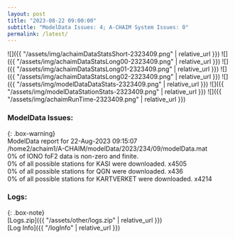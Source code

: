 ```yaml
---
layout: post
title: "2023-08-22 09:00:00"
subtitle: "ModelData Issues: 4; A-CHAIM System Issues: 0"
permalink: /latest/
---
```


![]({{ "/assets/img/achaimDataStatsShort-2323409.png" | relative_url }})
![]({{ "/assets/img/achaimDataStatsLong00-2323409.png" | relative_url }})
![]({{ "/assets/img/achaimDataStatsLong01-2323409.png" | relative_url }})
![]({{ "/assets/img/achaimDataStatsLong02-2323409.png" | relative_url }})
![]({{ "/assets/img/modelDataDataStats-2323409.png" | relative_url }})
![]({{ "/assets/img/modelDataStationStats-2323409.png" | relative_url }})
![]({{ "/assets/img/achaimRunTime-2323409.png" | relative_url }})


### ModelData Issues:  
  
{: .box-warning}  
 ModelData report for 22-Aug-2023 09:15:07   
 /home2/achaim1/A-CHAIM/modelData/2023/234/09/modelData.mat   
 0% of IONO foF2 data is non-zero and finite.   
 0% of all possible stations for KASI were downloaded. x4505   
 0% of all possible stations for QGN were downloaded. x436   
 0% of all possible stations for KARTVERKET were downloaded. x4214   
  


### Logs:  
  
{: .box-note}  
[Logs.zip]({{ "/assets/other/logs.zip" | relative_url }})  
[Log Info]({{ "/logInfo" | relative_url }})  
